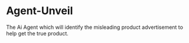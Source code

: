 # Agent-Unveil
The Ai Agent which will identify the misleading product advertisement to help get the true product.
